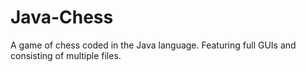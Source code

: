 # Java-Chess
A game of chess coded in the Java language. Featuring full GUIs and consisting of multiple files.
